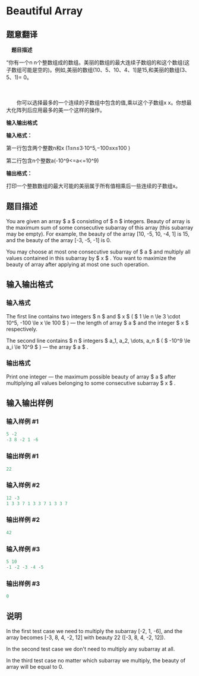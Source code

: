 # Beautiful Array

## 题意翻译

　****题目描述****

“你有一个n n个整数组成的数组。美丽的数组的最大连续子数组的和这个数组(这子数组可能是空的)。例如,美丽的数组(10、5、10、4、1]是15,和美丽的数组(3、5、1)= 0。

　　

　　你可以选择最多的一个连续的子数组中包含的值,乘以这个子数组x x。你想最大化阵列后应用最多的美一个这样的操作。

****输入输出格式****

****输入格式：****

第一行包含两个整数n和x (1≤n≤3⋅10^5,−100≤x≤100 )

第二行包含n个整数a(-10^9<=a<=10^9)

****输出格式：****

打印一个整数数组的最大可能的美丽属于所有值相乘后一些连续的子数组x。

## 题目描述

You are given an array $ a $ consisting of $ n $ integers. Beauty of array is the maximum sum of some consecutive subarray of this array (this subarray may be empty). For example, the beauty of the array \[10, -5, 10, -4, 1\] is 15, and the beauty of the array \[-3, -5, -1\] is 0.

You may choose at most one consecutive subarray of $ a $ and multiply all values contained in this subarray by $ x $ . You want to maximize the beauty of array after applying at most one such operation.

## 输入输出格式

### 输入格式

The first line contains two integers $ n $ and $ x $ ( $ 1 \le n \le 3 \cdot 10^5, -100 \le x \le 100 $ ) — the length of array $ a $ and the integer $ x $ respectively.

The second line contains $ n $ integers $ a_1, a_2, \dots, a_n $ ( $ -10^9 \le a_i \le 10^9 $ ) — the array $ a $ .

### 输出格式

Print one integer — the maximum possible beauty of array $ a $ after multiplying all values belonging to some consecutive subarray $ x $ .

## 输入输出样例

### 输入样例 #1

```cpp
5 -2
-3 8 -2 1 -6

```
### 输出样例 #1

```cpp
22

```
### 输入样例 #2

```cpp
12 -3
1 3 3 7 1 3 3 7 1 3 3 7

```
### 输出样例 #2

```cpp
42

```
### 输入样例 #3

```cpp
5 10
-1 -2 -3 -4 -5

```
### 输出样例 #3

```cpp
0

```
## 说明

In the first test case we need to multiply the subarray \[-2, 1, -6\], and the array becomes \[-3, 8, 4, -2, 12\] with beauty 22 (\[-3, 8, 4, -2, 12\]).

In the second test case we don't need to multiply any subarray at all.

In the third test case no matter which subarray we multiply, the beauty of array will be equal to 0.

